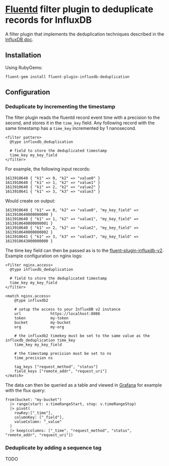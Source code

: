 # [Fluentd](https://www.fluentd.org/) filter plugin to deduplicate records for InfluxDB

A filter plugin that implements the deduplication techniques described in the [InfluxDB doc](https://docs.influxdata.com/influxdb/v2.0/write-data/best-practices/duplicate-points/).


## Installation

Using RubyGems:

```
fluent-gem install fluent-plugin-influxdb-deduplication
```


## Configuration

### Deduplicate by incrementing the timestamp

The filter plugin reads the fluentd record event time with a precision to the second, and stores it in the `time_key` field.
Any following record with the same timestamp has a `time_key` incremented by 1 nanosecond.

    <filter pattern>
      @type influxdb_deduplication
    
      # field to store the deduplicated timestamp
      time_key my_key_field
    </filter>

For example, the following input records:

    1613910640 { "k1" => 0, "k2" => "value0" }
    1613910640 { "k1" => 1, "k2" => "value1" }
    1613910640 { "k1" => 2, "k2" => "value2" }
    1613910641 { "k1" => 3, "k3" => "value3" }

Would create on output:

    1613910640 { "k1" => 0, "k2" => "value0", "my_key_field" => 1613910640000000000 }
    1613910640 { "k1" => 1, "k2" => "value1", "my_key_field" => 1613910640000000001 }
    1613910640 { "k1" => 2, "k2" => "value2", "my_key_field" => 1613910640000000002 }
    1613910641 { "k1" => 3, "k3" => "value3", "my_key_field" => 1613910643000000000 }

The time key field can then be passed as is to the [fluent-plugin-influxdb-v2](https://github.com/influxdata/influxdb-plugin-fluent).
Example configuration on nginx logs:

    <filter nginx.access>
      @type influxdb_deduplication
    
      # field to store the deduplicated timestamp
      time_key my_key_field
    </filter>

    <match nginx.access>
        @type influxdb2

        # setup the access to your InfluxDB v2 instance
        url             https://localhost:8086
        token           my-token
        bucket          my-bucket
        org             my-org

        # the influxdb2 timekey must be set to the same value as the influxdb_deduplication time_key
        time_key my_key_field

        # the timestamp precision must be set to ns
        time_precision ns

        tag_keys ["request_method", "status"]
        field_keys ["remote_addr", "request_uri"]
    </match>

The data can then be queried as a table and viewed in [Grafana](https://grafana.com/) for example with the flux query:

    from(bucket: "my-bucket")
      |> range(start: v.timeRangeStart, stop: v.timeRangeStop)
      |> pivot(
        rowKey:["_time"],
        columnKey: ["_field"],
        valueColumn: "_value"
      )
      |> keep(columns: ["_time", "request_method", "status", "remote_addr", "request_uri"])


### Deduplicate by adding a sequence tag

TODO
